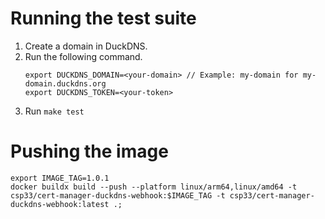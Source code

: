 # Running the test suite

1. Create a domain in DuckDNS.
2. Run the following command.
    ```shell
    export DUCKDNS_DOMAIN=<your-domain> // Example: my-domain for my-domain.duckdns.org
    export DUCKDNS_TOKEN=<your-token>
    ```
3. Run `make test`

# Pushing the image

```shell
export IMAGE_TAG=1.0.1
docker buildx build --push --platform linux/arm64,linux/amd64 -t csp33/cert-manager-duckdns-webhook:$IMAGE_TAG -t csp33/cert-manager-duckdns-webhook:latest .;
```
